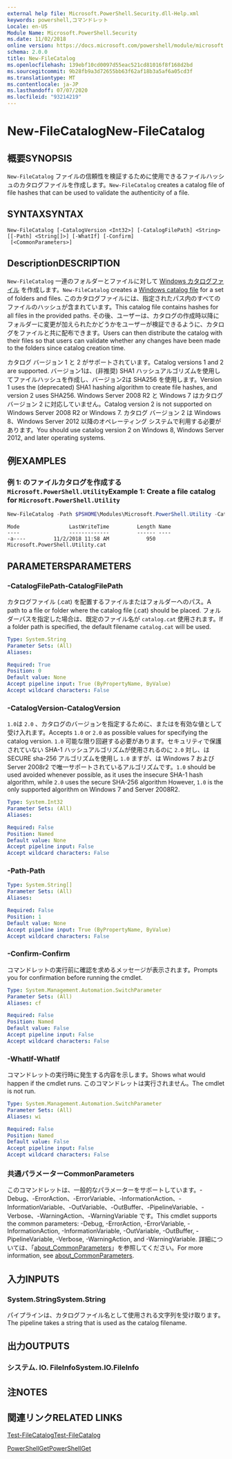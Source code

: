 ```yaml
---
external help file: Microsoft.PowerShell.Security.dll-Help.xml
keywords: powershell,コマンドレット
Locale: en-US
Module Name: Microsoft.PowerShell.Security
ms.date: 11/02/2018
online version: https://docs.microsoft.com/powershell/module/microsoft.powershell.security/new-filecatalog?view=powershell-5.1&WT.mc_id=ps-gethelp
schema: 2.0.0
title: New-FileCatalog
ms.openlocfilehash: 139ebf10cd0097d55eac521cd81016f8f168d2bd
ms.sourcegitcommit: 9b28fb9a3d72655bb63f62af18b3a5af6a05cd3f
ms.translationtype: MT
ms.contentlocale: ja-JP
ms.lasthandoff: 07/07/2020
ms.locfileid: "93214219"
---
```

# <span data-ttu-id="908db-103">New-FileCatalog</span><span class="sxs-lookup"><span data-stu-id="908db-103">New-FileCatalog</span></span>

## <span data-ttu-id="908db-104">概要</span><span class="sxs-lookup"><span data-stu-id="908db-104">SYNOPSIS</span></span>

<span data-ttu-id="908db-105">`New-FileCatalog` ファイルの信頼性を検証するために使用できるファイルハッシュのカタログファイルを作成します。</span><span class="sxs-lookup"><span data-stu-id="908db-105">`New-FileCatalog` creates a catalog file of file hashes that can be used to validate the authenticity of a file.</span></span>

## <span data-ttu-id="908db-106">SYNTAX</span><span class="sxs-lookup"><span data-stu-id="908db-106">SYNTAX</span></span>

```
New-FileCatalog [-CatalogVersion <Int32>] [-CatalogFilePath] <String> [[-Path] <String[]>] [-WhatIf] [-Confirm]
 [<CommonParameters>]
```

## <span data-ttu-id="908db-107">Description</span><span class="sxs-lookup"><span data-stu-id="908db-107">DESCRIPTION</span></span>

<span data-ttu-id="908db-108">`New-FileCatalog` 一連のフォルダーとファイルに対して [Windows カタログファイル](/windows-hardware/drivers/install/catalog-files) を作成します。</span><span class="sxs-lookup"><span data-stu-id="908db-108">`New-FileCatalog` creates a [Windows catalog file](/windows-hardware/drivers/install/catalog-files) for a set of folders and files.</span></span>
<span data-ttu-id="908db-109">このカタログファイルには、指定されたパス内のすべてのファイルのハッシュが含まれています。</span><span class="sxs-lookup"><span data-stu-id="908db-109">This catalog file contains hashes for all files in the provided paths.</span></span>
<span data-ttu-id="908db-110">その後、ユーザーは、カタログの作成時以降にフォルダーに変更が加えられたかどうかをユーザーが検証できるように、カタログをファイルと共に配布できます。</span><span class="sxs-lookup"><span data-stu-id="908db-110">Users can then distribute the catalog with their files so that users can validate whether any changes have been made to the folders since catalog creation time.</span></span>

<span data-ttu-id="908db-111">カタログ バージョン 1 と 2 がサポートされています。</span><span class="sxs-lookup"><span data-stu-id="908db-111">Catalog versions 1 and 2 are supported.</span></span> <span data-ttu-id="908db-112">バージョン1は、(非推奨) SHA1 ハッシュアルゴリズムを使用してファイルハッシュを作成し、バージョン2は SHA256 を使用します。</span><span class="sxs-lookup"><span data-stu-id="908db-112">Version 1 uses the (deprecated) SHA1 hashing algorithm to create file hashes, and version 2 uses SHA256.</span></span>
<span data-ttu-id="908db-113">Windows Server 2008 R2 と Windows 7 はカタログ バージョン 2 に対応していません。</span><span class="sxs-lookup"><span data-stu-id="908db-113">Catalog version 2 is not supported on Windows Server 2008 R2 or Windows 7.</span></span>
<span data-ttu-id="908db-114">カタログ バージョン 2 は Windows 8、Windows Server 2012 以降のオペレーティング システムで利用する必要があります。</span><span class="sxs-lookup"><span data-stu-id="908db-114">You should use catalog version 2 on Windows 8, Windows Server 2012, and later operating systems.</span></span>

## <span data-ttu-id="908db-115">例</span><span class="sxs-lookup"><span data-stu-id="908db-115">EXAMPLES</span></span>

### <span data-ttu-id="908db-116">例 1: のファイルカタログを作成する `Microsoft.PowerShell.Utility`</span><span class="sxs-lookup"><span data-stu-id="908db-116">Example 1: Create a file catalog for `Microsoft.PowerShell.Utility`</span></span>

```powershell
New-FileCatalog -Path $PSHOME\Modules\Microsoft.PowerShell.Utility -CatalogFilePath \temp\Microsoft.PowerShell.Utility.cat -CatalogVersion 2.0
```

```Output
Mode                LastWriteTime         Length Name
----                -------------         ------ ----
-a----         11/2/2018 11:58 AM            950 Microsoft.PowerShell.Utility.cat
```

## <span data-ttu-id="908db-117">PARAMETERS</span><span class="sxs-lookup"><span data-stu-id="908db-117">PARAMETERS</span></span>

### <span data-ttu-id="908db-118">-CatalogFilePath</span><span class="sxs-lookup"><span data-stu-id="908db-118">-CatalogFilePath</span></span>

<span data-ttu-id="908db-119">カタログファイル (.cat) を配置するファイルまたはフォルダーへのパス。</span><span class="sxs-lookup"><span data-stu-id="908db-119">A path to a file or folder where the catalog file (.cat) should be placed.</span></span>
<span data-ttu-id="908db-120">フォルダーパスを指定した場合は、既定のファイル名が `catalog.cat` 使用されます。</span><span class="sxs-lookup"><span data-stu-id="908db-120">If a folder path is specified, the default filename `catalog.cat` will be used.</span></span>

```yaml
Type: System.String
Parameter Sets: (All)
Aliases:

Required: True
Position: 0
Default value: None
Accept pipeline input: True (ByPropertyName, ByValue)
Accept wildcard characters: False
```

### <span data-ttu-id="908db-121">-CatalogVersion</span><span class="sxs-lookup"><span data-stu-id="908db-121">-CatalogVersion</span></span>

<span data-ttu-id="908db-122">`1.0`は `2.0` 、カタログのバージョンを指定するために、またはを有効な値として受け入れます。</span><span class="sxs-lookup"><span data-stu-id="908db-122">Accepts `1.0` or `2.0` as possible values for specifying the catalog version.</span></span>
<span data-ttu-id="908db-123">`1.0` 可能な限り回避する必要があります。セキュリティで保護されていない SHA-1 ハッシュアルゴリズムが使用されるのに `2.0` 対し、は SECURE sha-256 アルゴリズムを使用し `1.0` ますが、は Windows 7 および Server 2008r2 で唯一サポートされているアルゴリズムです。</span><span class="sxs-lookup"><span data-stu-id="908db-123">`1.0` should be used avoided whenever possible, as it uses the insecure SHA-1 hash algorithm, while `2.0` uses the secure SHA-256 algorithm However, `1.0` is the only supported algorithm on Windows 7 and Server 2008R2.</span></span>

```yaml
Type: System.Int32
Parameter Sets: (All)
Aliases:

Required: False
Position: Named
Default value: None
Accept pipeline input: False
Accept wildcard characters: False
```

### <span data-ttu-id="908db-124">-Path</span><span class="sxs-lookup"><span data-stu-id="908db-124">-Path</span></span>

```yaml
Type: System.String[]
Parameter Sets: (All)
Aliases:

Required: False
Position: 1
Default value: None
Accept pipeline input: True (ByPropertyName, ByValue)
Accept wildcard characters: False
```

### <span data-ttu-id="908db-125">-Confirm</span><span class="sxs-lookup"><span data-stu-id="908db-125">-Confirm</span></span>

<span data-ttu-id="908db-126">コマンドレットの実行前に確認を求めるメッセージが表示されます。</span><span class="sxs-lookup"><span data-stu-id="908db-126">Prompts you for confirmation before running the cmdlet.</span></span>

```yaml
Type: System.Management.Automation.SwitchParameter
Parameter Sets: (All)
Aliases: cf

Required: False
Position: Named
Default value: False
Accept pipeline input: False
Accept wildcard characters: False
```

### <span data-ttu-id="908db-127">-WhatIf</span><span class="sxs-lookup"><span data-stu-id="908db-127">-WhatIf</span></span>

<span data-ttu-id="908db-128">コマンドレットの実行時に発生する内容を示します。</span><span class="sxs-lookup"><span data-stu-id="908db-128">Shows what would happen if the cmdlet runs.</span></span>
<span data-ttu-id="908db-129">このコマンドレットは実行されません。</span><span class="sxs-lookup"><span data-stu-id="908db-129">The cmdlet is not run.</span></span>

```yaml
Type: System.Management.Automation.SwitchParameter
Parameter Sets: (All)
Aliases: wi

Required: False
Position: Named
Default value: False
Accept pipeline input: False
Accept wildcard characters: False
```

### <span data-ttu-id="908db-130">共通パラメーター</span><span class="sxs-lookup"><span data-stu-id="908db-130">CommonParameters</span></span>
<span data-ttu-id="908db-131">このコマンドレットは、一般的なパラメーターをサポートしています。-Debug、-ErrorAction、-ErrorVariable、-InformationAction、-InformationVariable、-OutVariable、-OutBuffer、-PipelineVariable、-Verbose、-WarningAction、-WarningVariable です。</span><span class="sxs-lookup"><span data-stu-id="908db-131">This cmdlet supports the common parameters: -Debug, -ErrorAction, -ErrorVariable, -InformationAction, -InformationVariable, -OutVariable, -OutBuffer, -PipelineVariable, -Verbose, -WarningAction, and -WarningVariable.</span></span> <span data-ttu-id="908db-132">詳細については、「[about_CommonParameters](../Microsoft.PowerShell.Core/About/about_CommonParameters.md)」を参照してください。</span><span class="sxs-lookup"><span data-stu-id="908db-132">For more information, see [about_CommonParameters](../Microsoft.PowerShell.Core/About/about_CommonParameters.md).</span></span>

## <span data-ttu-id="908db-133">入力</span><span class="sxs-lookup"><span data-stu-id="908db-133">INPUTS</span></span>

### <span data-ttu-id="908db-134">System.String</span><span class="sxs-lookup"><span data-stu-id="908db-134">System.String</span></span>

<span data-ttu-id="908db-135">パイプラインは、カタログファイル名として使用される文字列を受け取ります。</span><span class="sxs-lookup"><span data-stu-id="908db-135">The pipeline takes a string that is used as the catalog filename.</span></span>

## <span data-ttu-id="908db-136">出力</span><span class="sxs-lookup"><span data-stu-id="908db-136">OUTPUTS</span></span>

### <span data-ttu-id="908db-137">システム. IO. FileInfo</span><span class="sxs-lookup"><span data-stu-id="908db-137">System.IO.FileInfo</span></span>

## <span data-ttu-id="908db-138">注</span><span class="sxs-lookup"><span data-stu-id="908db-138">NOTES</span></span>

## <span data-ttu-id="908db-139">関連リンク</span><span class="sxs-lookup"><span data-stu-id="908db-139">RELATED LINKS</span></span>

[<span data-ttu-id="908db-140">Test-FileCatalog</span><span class="sxs-lookup"><span data-stu-id="908db-140">Test-FileCatalog</span></span>](Test-FileCatalog.md)

[<span data-ttu-id="908db-141">PowerShellGet</span><span class="sxs-lookup"><span data-stu-id="908db-141">PowerShellGet</span></span>](/powerShell/module/powershellget)
